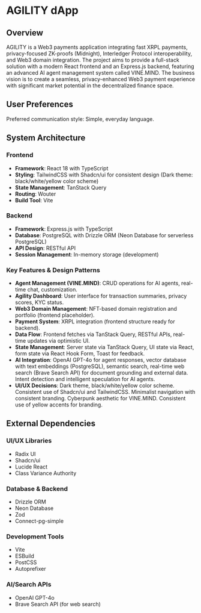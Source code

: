 # AGILITY dApp

## Overview
AGILITY is a Web3 payments application integrating fast XRPL payments, privacy-focused ZK-proofs (Midnight), Interledger Protocol interoperability, and Web3 domain integration. The project aims to provide a full-stack solution with a modern React frontend and an Express.js backend, featuring an advanced AI agent management system called VINE.MIND. The business vision is to create a seamless, privacy-enhanced Web3 payment experience with significant market potential in the decentralized finance space.

## User Preferences
Preferred communication style: Simple, everyday language.

## System Architecture

### Frontend
- **Framework**: React 18 with TypeScript
- **Styling**: TailwindCSS with Shadcn/ui for consistent design (Dark theme: black/white/yellow color scheme)
- **State Management**: TanStack Query
- **Routing**: Wouter
- **Build Tool**: Vite

### Backend
- **Framework**: Express.js with TypeScript
- **Database**: PostgreSQL with Drizzle ORM (Neon Database for serverless PostgreSQL)
- **API Design**: RESTful API
- **Session Management**: In-memory storage (development)

### Key Features & Design Patterns
- **Agent Management (VINE.MIND)**: CRUD operations for AI agents, real-time chat, customization.
- **Agility Dashboard**: User interface for transaction summaries, privacy scores, KYC status.
- **Web3 Domain Management**: NFT-based domain registration and portfolio (frontend placeholder).
- **Payment System**: XRPL integration (frontend structure ready for backend).
- **Data Flow**: Frontend fetches via TanStack Query, RESTful APIs, real-time updates via optimistic UI.
- **State Management**: Server state via TanStack Query, UI state via React, form state via React Hook Form, Toast for feedback.
- **AI Integration**: OpenAI GPT-4o for agent responses, vector database with text embeddings (PostgreSQL), semantic search, real-time web search (Brave Search API) for document grounding and external data. Intent detection and intelligent speculation for AI agents.
- **UI/UX Decisions**: Dark theme, black/white/yellow color scheme. Consistent use of Shadcn/ui and TailwindCSS. Minimalist navigation with consistent branding. Cyberpunk aesthetic for VINE.MIND. Consistent use of yellow accents for branding.

## External Dependencies

### UI/UX Libraries
- Radix UI
- Shadcn/ui
- Lucide React
- Class Variance Authority

### Database & Backend
- Drizzle ORM
- Neon Database
- Zod
- Connect-pg-simple

### Development Tools
- Vite
- ESBuild
- PostCSS
- Autoprefixer

### AI/Search APIs
- OpenAI GPT-4o
- Brave Search API (for web search)